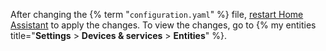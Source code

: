After changing the {% term "`configuration.yaml`" %} file, [restart Home Assistant](/docs/configuration/#reloading-the-configuration-to-apply-changes) to apply the changes. To view the changes, go to {% my entities title="**Settings** > **Devices & services** > **Entities**" %}.
